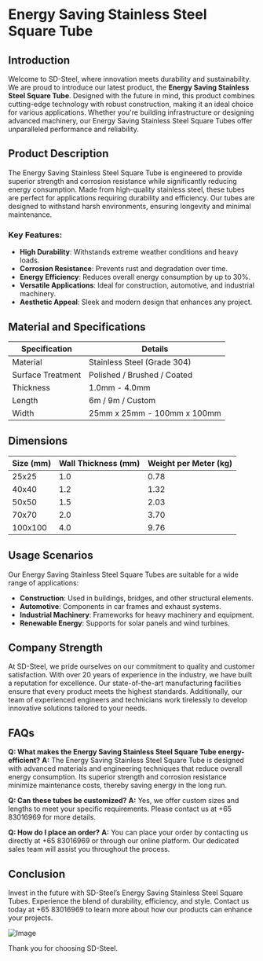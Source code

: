 # Energy Saving Stainless Steel Square Tube

## Introduction
Welcome to SD-Steel, where innovation meets durability and sustainability. We are proud to introduce our latest product, the **Energy Saving Stainless Steel Square Tube**. Designed with the future in mind, this product combines cutting-edge technology with robust construction, making it an ideal choice for various applications. Whether you're building infrastructure or designing advanced machinery, our Energy Saving Stainless Steel Square Tubes offer unparalleled performance and reliability.

## Product Description
The Energy Saving Stainless Steel Square Tube is engineered to provide superior strength and corrosion resistance while significantly reducing energy consumption. Made from high-quality stainless steel, these tubes are perfect for applications requiring durability and efficiency. Our tubes are designed to withstand harsh environments, ensuring longevity and minimal maintenance.

### Key Features:
- **High Durability**: Withstands extreme weather conditions and heavy loads.
- **Corrosion Resistance**: Prevents rust and degradation over time.
- **Energy Efficiency**: Reduces overall energy consumption by up to 30%.
- **Versatile Applications**: Ideal for construction, automotive, and industrial machinery.
- **Aesthetic Appeal**: Sleek and modern design that enhances any project.

## Material and Specifications

| Specification        | Details                            |
|----------------------|------------------------------------|
| Material             | Stainless Steel (Grade 304)        |
| Surface Treatment    | Polished / Brushed / Coated        |
| Thickness            | 1.0mm - 4.0mm                      |
| Length               | 6m / 9m / Custom                   |
| Width                | 25mm x 25mm - 100mm x 100mm        |

## Dimensions

| Size (mm)   | Wall Thickness (mm) | Weight per Meter (kg) |
|-------------|---------------------|-----------------------|
| 25x25       | 1.0                 | 0.78                  |
| 40x40       | 1.2                 | 1.32                  |
| 50x50       | 1.5                 | 2.03                  |
| 70x70       | 2.0                 | 3.70                  |
| 100x100     | 4.0                 | 9.76                  |

## Usage Scenarios
Our Energy Saving Stainless Steel Square Tubes are suitable for a wide range of applications:

- **Construction**: Used in buildings, bridges, and other structural elements.
- **Automotive**: Components in car frames and exhaust systems.
- **Industrial Machinery**: Frameworks for heavy machinery and equipment.
- **Renewable Energy**: Supports for solar panels and wind turbines.

## Company Strength
At SD-Steel, we pride ourselves on our commitment to quality and customer satisfaction. With over 20 years of experience in the industry, we have built a reputation for excellence. Our state-of-the-art manufacturing facilities ensure that every product meets the highest standards. Additionally, our team of experienced engineers and technicians work tirelessly to develop innovative solutions tailored to your needs.

## FAQs
**Q: What makes the Energy Saving Stainless Steel Square Tube energy-efficient?**
**A:** The Energy Saving Stainless Steel Square Tube is designed with advanced materials and engineering techniques that reduce overall energy consumption. Its superior strength and corrosion resistance minimize maintenance costs, thereby saving energy in the long run.

**Q: Can these tubes be customized?**
**A:** Yes, we offer custom sizes and lengths to meet your specific requirements. Please contact us at +65 83016969 for more details.

**Q: How do I place an order?**
**A:** You can place your order by contacting us directly at +65 83016969 or through our online platform. Our dedicated sales team will assist you throughout the process.

## Conclusion
Invest in the future with SD-Steel’s Energy Saving Stainless Steel Square Tubes. Experience the blend of durability, efficiency, and style. Contact us today at +65 83016969 to learn more about how our products can enhance your projects. 

![Image](https://github.com/user-attachments/assets/2567258e-e124-4816-932d-1809bd27ef0b)

Thank you for choosing SD-Steel.